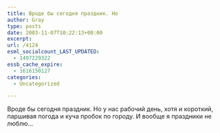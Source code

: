 ```yaml
---
title: Вроде бы сегодня праздник. Но
author: Gray
type: posts
date: 2003-11-07T10:22:13+00:00
excerpt:
url: /4124
esml_socialcount_LAST_UPDATED:
  - 1497229322
essb_cache_expire:
  - 1616150127
categories:
  - Uncategorized

---
```








Вроде бы сегодня праздник. Но у нас рабочий день, хотя и короткий, паршивая погода и куча пробок по городу. И вообще я праздники не люблю&#8230;